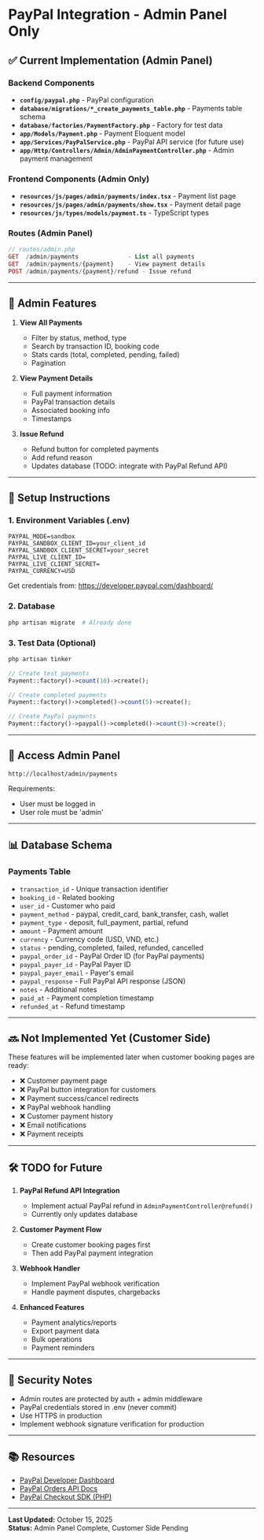 # PayPal Integration - Admin Panel Only

## ✅ Current Implementation (Admin Panel)

### Backend Components
- **`config/paypal.php`** - PayPal configuration
- **`database/migrations/*_create_payments_table.php`** - Payments table schema
- **`database/factories/PaymentFactory.php`** - Factory for test data
- **`app/Models/Payment.php`** - Payment Eloquent model
- **`app/Services/PayPalService.php`** - PayPal API service (for future use)
- **`app/Http/Controllers/Admin/AdminPaymentController.php`** - Admin payment management

### Frontend Components (Admin Only)
- **`resources/js/pages/admin/payments/index.tsx`** - Payment list page
- **`resources/js/pages/admin/payments/show.tsx`** - Payment detail page
- **`resources/js/types/models/payment.ts`** - TypeScript types

### Routes (Admin Panel)
```php
// routes/admin.php
GET  /admin/payments              - List all payments
GET  /admin/payments/{payment}    - View payment details
POST /admin/payments/{payment}/refund - Issue refund
```

---

## 🎯 Admin Features

1. **View All Payments**
   - Filter by status, method, type
   - Search by transaction ID, booking code
   - Stats cards (total, completed, pending, failed)
   - Pagination

2. **View Payment Details**
   - Full payment information
   - PayPal transaction details
   - Associated booking info
   - Timestamps

3. **Issue Refund**
   - Refund button for completed payments
   - Add refund reason
   - Updates database (TODO: integrate with PayPal Refund API)

---

## 📝 Setup Instructions

### 1. Environment Variables (.env)
```env
PAYPAL_MODE=sandbox
PAYPAL_SANDBOX_CLIENT_ID=your_client_id
PAYPAL_SANDBOX_CLIENT_SECRET=your_secret
PAYPAL_LIVE_CLIENT_ID=
PAYPAL_LIVE_CLIENT_SECRET=
PAYPAL_CURRENCY=USD
```

Get credentials from: https://developer.paypal.com/dashboard/

### 2. Database
```bash
php artisan migrate  # Already done
```

### 3. Test Data (Optional)
```bash
php artisan tinker
```
```php
// Create test payments
Payment::factory()->count(10)->create();

// Create completed payments
Payment::factory()->completed()->count(5)->create();

// Create PayPal payments
Payment::factory()->paypal()->completed()->count(3)->create();
```

---

## 🚀 Access Admin Panel

```
http://localhost/admin/payments
```

Requirements:
- User must be logged in
- User role must be 'admin'

---

## 📊 Database Schema

### Payments Table
- `transaction_id` - Unique transaction identifier
- `booking_id` - Related booking
- `user_id` - Customer who paid
- `payment_method` - paypal, credit_card, bank_transfer, cash, wallet
- `payment_type` - deposit, full_payment, partial, refund
- `amount` - Payment amount
- `currency` - Currency code (USD, VND, etc.)
- `status` - pending, completed, failed, refunded, cancelled
- `paypal_order_id` - PayPal Order ID (for PayPal payments)
- `paypal_payer_id` - PayPal Payer ID
- `paypal_payer_email` - Payer's email
- `paypal_response` - Full PayPal API response (JSON)
- `notes` - Additional notes
- `paid_at` - Payment completion timestamp
- `refunded_at` - Refund timestamp

---

## 🔜 Not Implemented Yet (Customer Side)

These features will be implemented later when customer booking pages are ready:

- ❌ Customer payment page
- ❌ PayPal button integration for customers
- ❌ Payment success/cancel redirects
- ❌ PayPal webhook handling
- ❌ Customer payment history
- ❌ Email notifications
- ❌ Payment receipts

---

## 🛠️ TODO for Future

1. **PayPal Refund API Integration**
   - Implement actual PayPal refund in `AdminPaymentController@refund()`
   - Currently only updates database

2. **Customer Payment Flow**
   - Create customer booking pages first
   - Then add PayPal payment integration

3. **Webhook Handler**
   - Implement PayPal webhook verification
   - Handle payment disputes, chargebacks

4. **Enhanced Features**
   - Payment analytics/reports
   - Export payment data
   - Bulk operations
   - Payment reminders

---

## 🔐 Security Notes

- Admin routes are protected by auth + admin middleware
- PayPal credentials stored in .env (never commit)
- Use HTTPS in production
- Implement webhook signature verification for production

---

## 📚 Resources

- [PayPal Developer Dashboard](https://developer.paypal.com/dashboard/)
- [PayPal Orders API Docs](https://developer.paypal.com/docs/api/orders/v2/)
- [PayPal Checkout SDK (PHP)](https://github.com/paypal/Checkout-PHP-SDK)

---

**Last Updated:** October 15, 2025  
**Status:** Admin Panel Complete, Customer Side Pending
